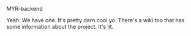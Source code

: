 MYR-backend

Yeah. We have one. It's pretty darn cool yo. There's a wiki too that has some information about the project. It's lit.
